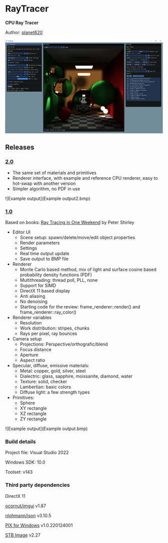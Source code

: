 # RayTracer
**CPU Ray Tracer**

Author: [planet620]

![User interface](Screenshot.png)


## Releases

### [2.0]
- The same set of materials and primitives
- Renderer interface, with example and reference CPU renderer, easy to hot-swap with another version
- Simpler algorithm, no PDF in use

![Example output](Example output2.bmp)

### [1.0]
Based on books: [Ray Tracing in One Weekend] by Peter Shirley

- Editor UI
    - Scene setup: spawn/delete/move/edit object properties
    - Render parameters
    - Settings
    - Real time output update
    - Save output to BMP file
- Renderer
	- Monte Carlo based method, mix of light and surface cosine based probability density functions (PDF)
	- Multithreading: thread poll, PLL, none
	- Support for SIMD
    - DirectX 11 based display
	- Anti aliasing
	- No denoising
    - Starting code for the review: frame_renderer::render() and frame_renderer::ray_color()
- Renderer variables
    - Resolution
    - Work distribution: stripes, chunks
    - Rays per pixel, ray bounces
- Camera setup
    - Projections: Perspective/orthografic/blend
    - Focus distance
    - Aperture
    - Aspect ratio
- Specular, diffuse, emissive materials:
    - Metal: copper, gold, silver, steel
    - Dialectric: glass, sapphire, moissanite, diamond, water
    - Texture: solid, checker
    - Lambertian: basic colors
    - Diffuse light: a few strength types
- Primitives: 
    -  Sphere
    -  XY rectangle
    -  XZ rectangle
    -  ZY rectangle

![Example output](Example output.bmp)

### Build details
Project file: Visual Studio 2022

Windows SDK: 10.0

Toolset: v143

### Third party dependencies
DirectX 11

[ocornut/imgui] v1.87

[nlohmann/json] v3.10.5

[PIX for Windows] v1.0.220124001

[STB Image] v2.27

[//]: # (links)

   [planet620]: <https://mpolaczyk.pl>
   [1.0]: <https://bitbucket.org/planet620/raytracer/commits/tag/release_1.0>
   [2.0]: <https://bitbucket.org/planet620/raytracer/commits/tag/release_2.0>
   [ocornut/imgui]: <https://github.com/ocornut/imgui>
   [nlohmann/json]: <https://github.com/nlohmann/json>
   [PIX for Windows]: <https://devblogs.microsoft.com/pix/download>
   [STB Image]: <http://nothings.org/stb>
   [Ray Tracing in One Weekend]: <https://raytracing.github.io>